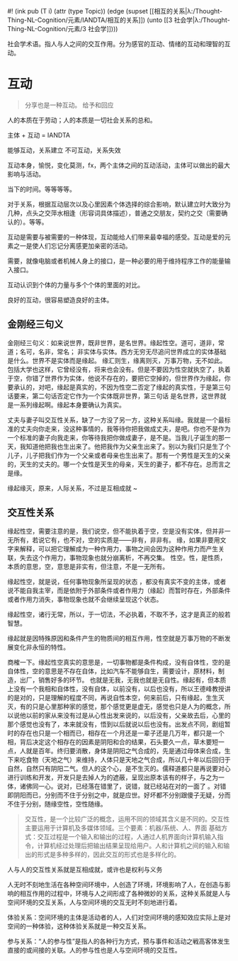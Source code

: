 #! (ink pub (T i) (attr (type Topic)) (edge (supset [[相互的关系|λ:/Thought-Thing-NL-Cognition/元素/IANDTA/相互的关系]]) (unto [[3 社会学|λ:/Thought-Thing-NL-Cognition/元素/3 社会学]])))

社会学术语。指人与人之间的交互作用。分为感官的互动、情绪的互动和理智的互动。
# 互动

> 分享也是一种互动。
> 给予和回应

人的本质在于劳动；人的本质是一切社会关系的总和。


主体 + 互动   =  IANDTA

能够互动，关系建立
不可互动，关系失效

互动本身，愉悦，变化莫测，fx，两个主体之间的互动活动，主体可以做出的最大影响与活动。

当下的时间。等等等等。

  

对于关系，根据互动层次以及心里因素个体选择的综合影响，默认建立时大致分为几种，点头之交萍水相逢（形容词具体描述），普通之交朋友，契约之交（需要确认的）。等等。


互动是需要与被需要的一种体现，互动能给人们带来最幸福的感受。互动是爱的元素之一是使人们忘记分离感更加亲密的活动。

需要，就像电脑或者机械人身上的接口，是一种必要的用于维持程序工作的能量输入接口。


互动认识到个体的力量与多个个体的里面的对比。

良好的互动，很容易塑造良好的主体。

## 金刚经三句义

金刚经三句义：如来说世界，既非世界，是名世界。缘起性空。道可，道非，常道；名可，名非，常名； 非实体与实体。西方无穷无尽追问世界成立的实体基础是什么。世界不是实体而是缘起。 缘汇则生，缘离则灭，万事万物，无不如此。包括大学也这样，它曾经没有，将来也会没有。但是不要因为性空就执空了，执着于空，你错了世界作为实体，他说不存在的，要把它空掉的，但世界作为缘起，你要承认的，对吧，缘起是真实的，不因为性空二否定了缘起的真实性，于是第三句话要来，第二句话否定它作为一个实体既非世界，第三句话 是名世界，这世界就是一系列缘起啊。缘起本身要确认为真实。

丈夫与妻子叫交互性关系，缺了一方没了另一方，这种关系叫缘。我就是一个最标准的丈夫向你走来，没这种事情的，我等待你把我做成丈夫，是吧。你也不是作为一个标准的妻子向我走来，你等待我把你做成妻子，是不是。当我儿子诞生的那一天，我知道他把我也生出来了。他把我作为父亲生出来了。别以为我们只是生了个儿子，儿子把我们作为一个父亲或者母亲也生出来了。那有一个男性是天生的父亲的，天生的丈夫的。哪一个女性是天生的母亲，天生的妻子，都不存在。总而言之是缘。

缘起缘灭，原来，人际关系，不过是互相成就 ~



## 交互性关系


缘起性空，需要注意的是，我们说空，但不能执着于空，空是没有实体，但并非一无所有，若说它有，也不对，空的实质是——非有，非非有。
缘，如果非要用文字来解释，可以把它理解成为一种作用力，事物之间会因为这种作用力而产生关联，失去这个作用力，事物现象也就分崩离析，不再交集。
性空。性，是性质，本质的意思，空，意思是非实有，但注意，不是一无所有。

缘起性空，就是说，任何事物现象所呈现的状态 ，都没有真实不变的主体，或者说不能自我主宰，而是依附于外部条件或者作用力（缘起）而暂时存在，外部条件或者作用力消失，事物现象也就不会继续呈现这个状态。

缘起性空，诸行无常，所以，于一切法，不必执着，不取不予，这才是真正的般若智慧。

缘起就是因特殊原因和条件产生的物质间的相互作用，性空就是万事万物的不断发展变化非永恒的特性。

商榷一下。缘起性空真实的意思是，一切事物都是条件构成，没有自体性，空的是自体性，空的意思是不存在自体，比如汽车不能够自生，需要设计，原材料，制造，出厂，销售好多的环节。 也就是无我，无我也就是无自性。缘起有，但本质上没有一个我相和自体性，没有自体，以前没有，以后也没有，所以王德峰教授讲的是对的，只是理解的程度不同，再说自性本空，何来前后，只有缘起，生生灭灭，有的只是心里那种家的感觉，那个感觉更是虚无，感觉也只是人为的概念，所以说他以前的家从来没有过是从心性出发来说的，以后没有，父亲故去后，心里的那个感觉也没有了，本来就没有，悟到以后就说以后也没有。出发点不同，剧组暂时的存在也只是一个相而已，相存在一个月还是一辈子还是几万年，都只是一个相，背后决定这个相存在的因素是阴阳和合的结果，石头要久一点，草木要短一点，人就是百年。终归要消散，身体是阴阳之气合成的，先是通过母体来合成，生下来吃食物（天地之气）来维持，人体只是天地之气合成，所以几十年以后回归于自然，自然只有阴阳二气。但人的这个心，是不生灭的。儒释道都只是再说要对心进行训练和开发，开发只是去掉人为的遮蔽，呈现出原本该有的样子，与之为一体，诸佛同一心。说对，已经落在错里了，说错，就已经站在对的一面了 。对错即阴阳而已，分别而不住于分别之中，就是应世。好坏都不分别跟傻子无疑，分而不住于分别，随缘空性，空性随缘。

>交互性，是一个比较广泛的概念，运用不同的领域其含义是不同的。交互性主要运用于计算机及多媒体领域。三个要素：机器/系统、人、界面 基础方式：交互过程是一个输入和输出的过程，人通过人机界面向计算机输入指令，计算机经过处理后把输出结果呈现给用户。人和计算机之间的输入和输出的形式是多种多样的，因此交互的形式也是多样化的。

人与人的交互性关系就是互相成就，或许也是权利与义务

人无时不刻地生活在各种空间环境中，人创造了环境，环境影响了人，在创造与影响的相互作用的过程中，环境与人之间形成了各种微妙的关系，这种关系就是人与空间环境的交互关系，人与空间环境的交互无时不刻地进行着。

体验关系：空间环境的主体是活动者的人，人们对空间环境的感知效应实际上是对空间的一种体验，这种体验关系就是一种交互关系。

参与关系：“人的参与性”是指人的各种行为方式，预与事件和活动之戦高客体发生直接的或间接的关联。人的参与性也是人与空间环境的交互性。